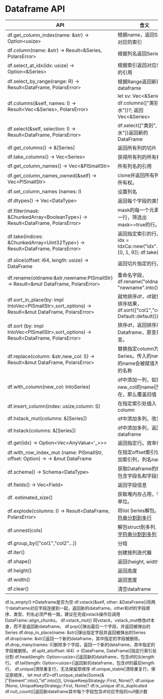 # Dataframe API

API|含义
--|--
df.get_column_index(name: &str) -> Option\<usize>|根据name，返回Series对应的索引
df.column(name: &str) -> Result<&Series, PolarsError>|根据列名返回Series引用
df.select_at_idx(idx: usize) -> Option<&Series>|根据索引返回对应Series的引用
df.select_by_range(range: R) -> Result<DataFrame, PolarsError>|根据Range返回新的dataframe
df.columns(&self, names: I) -> Result<Vec<&Series>, PolarsError>|let sv: Vec<&Series> = df.columns(["类别", "薪水"])?; 返回Vec<&Series>
df.select(&self, selection: I) -> Result<DataFrame, PolarsError>|df.select(["类别", "薪水"])返回新的DataFrame
df.get_columns() -> &[Series]|返回所有列的切片
df.take_columns() -> Vec\<Series>|获得所有列的所有权
df.get_column_names() -> Vec<&PlSmallStr>|所有列名的引用
df.get_column_names_owned(&self) -> Vec\<PlSmallStr>|clone并返回所有列名，所有权。
df.set_column_names (names: I)|设置列名
df.dtypes() -> Vec\<DataType>|返回每个字段的类型
df.filter(mask: &ChunkedArray\<BooleanType>) -> Result<DataFrame, PolarsError>|mask的每一个元素代表一行，筛选出mask==true的行。
df.take(indices: &ChunkedArray\<UInt32Type>) -> Result<DataFrame, PolarsError>|返回指定索引的行。    let idx = IdxCa::new("idx".into(), [0, 1, 9]); df.take(&idx)
df.slice(offset: i64, length: usize) -> DataFrame|返回切片指定的行。
df.rename(oldname:&str,newname:PlSmallStr) -> Result<&mut DataFrame, PolarsError>|重命名字段，df.rename("oldname", "newname".into())
df.sort_in_place(by: impl IntoVec\<PlSmallStr>,sort_options) -> Result<&mut DataFrame, PolarsError>|就地排序df，df就保存了排序结果，df.sort(["col1","col2"], Default::default())
df.sort (by: impl IntoVec\<PlSmallStr>,sort_options) -> Result<DataFrame, PolarsError>|排序df，返回排序后新的Dataframe，原变量不变。
df.replace(column: &str,new_col: S) -> Result<&mut DataFrame, PolarsError>|替换指定column为新的Series。传入的new_col的name会被赋值为指定的名称
df.with_column(new_col: IntoSeries)|df中添加一列，如果new_col的name已经存在，那么覆盖旧值
df.insert_column(index: usize,column: S)|在指定索引处插入column
df.hstack_mut(columns: &[Series])|df中添加多列，改变df
df.hstack(columns: &[Series])|df中添加多列，返回新的dataframe
df.get(idx) -> Option<Vec<AnyValue<'_>>>|返回指定行。效率低下
df.with_row_index_mut (name: PlSmallStr, offset: Option<u32>) -> -> &mut DataFrame|在指定offset索引位置添加索引列，列名name。
df.schema() -> Schema\<DataType>|获取Dataframe的结构，包含字段名和字段类型。
df.fields() -> Vec\<Field>|返回字段信息
df. estimated_size()|获取堆内存占用，字节为单位。
df.explode(columns: I) -> Result<DataFrame, PolarsError>|将list Series解包。见 [字符串分割到多行](表达式-字符串操作.md#字符串分割到多行)
df.unnest(cols)|解包struct到多列. See [字符串分割到多列](表达式-字符串操作.md#分割到多列)
df.group_by(["col1","col2"…])|分组
df.iter()|创建按列迭代器
df.shape()|返回(height, width)
df.height()|返回高度
df.width()|返回宽度
df.clear()|清空dataframe
df.is_empty()->Dataframe是否为空
df.vstack(&self, other: &DataFrame)|将两个dataframe对应字段连接到一起，返回新的dataframe。other和df的字段顺序、类型、列名必须严格一致。建议在完成vstack操作后调用DataFrame::align_chunks。
df.vstack_mut() 同vstack，vstack_mut修改df本身，而不是返回新dataframe。
df.pop()|弹出最后一个字段，并返回被弹出的Series
df.drop_in_place(name: &str)|弹出指定字段并返回被弹出的Series
df.drop(name: &str)|返回一个新的dataframe，其中指定的字段被删除。
df.drop_many(names: I)|删除多个字段，返回一个新的dataframe，其中指定的字段被删除。
df.split_at(offset: i64) -> (DataFrame, DataFrame)|指定行索引处分割
df.head(length: Option\<usize>)|返回新的dataframe，包含df的头length行。
df.tail(length: Option\<usize>)|返回新的dataframe，包含df的最后length行。
df.unique|清除重复行，无法保留原顺序
df.unique_stable|清除重复行，保证原顺序，
let mut df2=df1.unique_stable(Some(&["Element".into(),"id".into()]), UniqueKeepStrategy::First, None)?;
df.unique (None, UniqueKeepStrategy::First, None)?
df.is_unique
df.is_duplicated
df.null_count()|返回新dataframe其中每个字段包含df对应字段的null值计数
